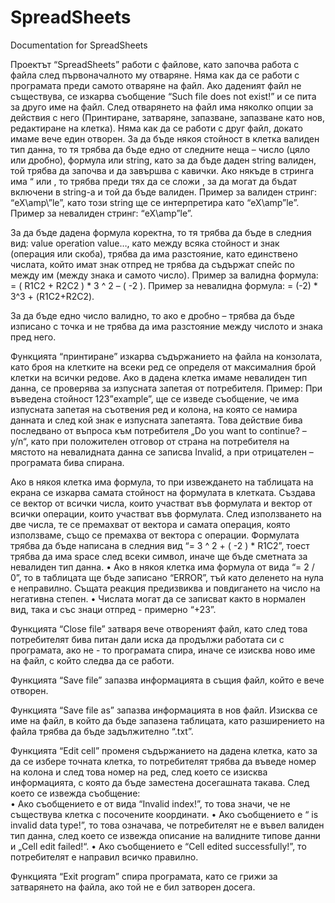# SpreadSheets
Documentation for SpreadSheets

Проектът “SpreadSheets” работи с файлове, като започва работа с файла след първоначалното му отваряне. Няма как да се работи с програмата преди самото отваряне на файл. Ако даденият файл не съществува, се изкарва съобщение “Such file does not exist!” и се пита за друго име на файл. След отварянето на файл има няколко опции за действия с него (Принтиране, затваряне, запазване, запазване като нов, редактиране на клетка). Няма как да се работи с друг файл, докато имаме вече един отворен. За да бъде някоя стойност в клетка валиден тип данна, то тя трябва да бъде едно от следните неща – число (цяло или дробно), формула или string, като за да бъде даден string валиден, той трябва да започва и да  завършва с кавички. Ако някъде в стринга има “ или \, то трябва преди тях да се сложи \, за да могат да бъдат включени в string-а и той да бъде валиден. 
Пример за валиден стринг: “eX\\amp\”le”, като този string ще се интерпретира като “eX\amp”le”.
Пример за невалиден стринг: “eX\amp”le”.

За да бъде дадена формула коректна, то тя трябва да бъде в следния вид: value operation value…, като между всяка стойност и знак (операция или скоба), трябва да има разстояние, като единствено числата, който имат знак отпред не трябва да съдържат спейс по между им (между знака и самото число).
Пример за валидна формула: = ( R1C2 + R2C2 ) * 3 ^ 2 – ( -2 ).
Пример за невалидна формула: = (-2) * 3^3 + (R1C2+R2C2).

За да бъде едно число валидно, то ако е дробно – трябва да бъде изписано с точка и не трябва да има разстояние между числото и знака пред него.

Функцията “принтиране” изкарва съдържанието на файла на конзолата, като броя на клетките на всеки ред се определя от максималния брой клетки на всички редове. Ако в дадена клетка имаме невалиден тип данна, се проверява за изпусната запетая от потребителя.
Пример: При въведена стойност 123”example”, ще се изведе съобщение, че има изпусната запетая на съотвения ред и колона, на която се намира данната и след кой знак е изпусната запетаята. Това действие бива последвано от въпроса към потребителя „Do you want to continue? – y/n“, като при положителен отговор от страна на потребителя на мястото на невалидната данна се записва Invalid, а при отрицателен – програмата бива спирана.
 
Ако в някоя клетка има формула, то при извеждането на таблицата на екрана се изкарва самата стойност на формулата в клетката. Създава се вектор от всички числа, които участват във формулата и вектор от всички операции, които участват във формулата. След използването на две числа, те се премахват от вектора и самата операция, която използваме, също се премахва от вектора с операции. Формулата трябва да бъде написана в следния вид “= 3 ^ 2 + ( -2 ) * R1C2”, тоест трябва да има space след всеки символ, иначе ще бъде сметната за невалиден тип данна. 
•	Ако в някоя клетка има формула от вида “= 2 / 0”, то в таблицата ще бъде записано “ERROR”, тъй като деленето на нула е неправилно. Същата реакция предизвиква и повдигането на число на негативна степен.
•	Числата могат да се записват както в нормален вид, така и със знаци отпред - примерно “+23”. 

Функцията “Close file” затваря вече отвореният файл, като след това потребителят бива питан дали иска да продължи работата си с програмата, ако не - то програмата спира, иначе се изисква ново име на файл, с който следва да се работи. 

Функцията “Save file” запазва информацията в същия файл, който е вече отворен. 

Функцията “Save file as” запазва информацията в нов файл. Изисква се име на файл, в който да бъде запазена таблицата, като разширението на файла трябва да бъде задължително “.txt”. 

Функцията “Edit cell” променя съдържанието на дадена клетка, като за да се избере точната клетка, то потребителят трябва да въведе номер на колона и след това номер на ред, след което се изисква информацията, с която да бъде заместена досегашната такава. След което се извежда съобщение:  
•	Ако съобщението е от вида “Invalid index!”, то това значи, че не съществува клетка с посочените координати. 
•	Ако съобщението е “ is invalid data type!”, то това означава, че потребителят не е въвел валиден тип данна, след което се извежда описание на валидните типове данни и „Cell edit failed!“.
•	Ако съобщението е “Cell edited successfully!”, то потребителят е направил всичко правилно. 

Функцията “Exit program” спира програмата, като се грижи за затварянето на файла, ако той не е бил затворен досега. 
  

